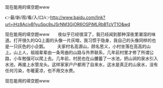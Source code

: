 现在能用的填空题www

👉最/新/观/看/入/口/👉http://www.baidu.com/link?url=jHz8AcivB1yuSpc8sJSrNM3GjOR6OSPiMLRbBTcVT1O&wd

现在能用的填空题www　　夜似乎已经很深了，我已经闻到那种深夜里潮湿的味道。打开很久的QQ上面的头像一片灰暗，我习惯于隐身，我自己的头像同样的也是一只灰色的小企鹅。
　　夫家村名高源山，顾名思义，小村坐落在高高的山上。山上人，祖祖辈辈由一条弯曲的山路与外界联系，几年前村里才修了所谓公路，小车勉强可以爬上去。几年前，村民也在山腰蓄了一水池，把山涧的泉水引入水池，再接上水管龙头。这样家家户户都用了自来水，这水是真正的山泉水，没有任何污染，冬暖夏凉，也不用交水费。


现在能用的填空题www

